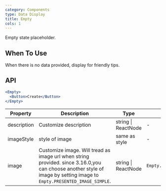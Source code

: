 ```yaml
---
category: Components
type: Data Display
title: Empty
cols: 1
---
```


Empty state placeholder.

## When To Use

When there is no data provided, display for friendly tips.

## API

```jsx
<Empty>
  <Button>Create</Button>
</Empty>
```

| Property | Description | Type | Default |
| -------- | ----------- | ---- | ------- |
| description | Customize description | string \| ReactNode | - |
| imageStyle | style of image | same as style | - |
| image | Customize image. Will tread as image url when string provided. since 3.16.0,you can choose another style of image by setting image to `Empty.PRESENTED_IMAGE_SIMPLE`. | string \| ReactNode | `Empty.PRESENTED_IMAGE_DEFAULT` |

